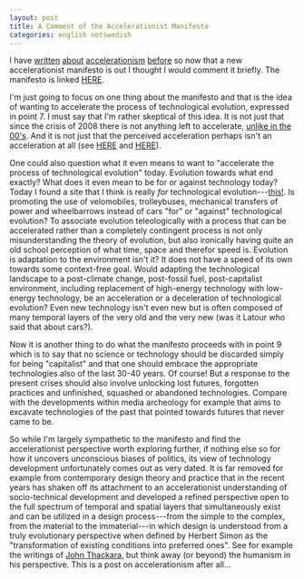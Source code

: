 ```yaml
--- 
layout: post
title: A Comment of the Accelerationist Manifesto
categories: english notswedish
---
```


I have [written](http://blay.se/2010/09/16/accelerationism-i-nick-land-skynet-och-den-cybernetiska-intensifieringen) [about](http://blay.se/2010/09/17/accelerationism-ii-resan-mot-den-kosmiska-schizofrenin) [accelerationism](http://blay.se/2010/09/17/accelerationism-iii-eskalationism-pirateri-och-den-absoluta-horisonten-for-manskligheten) [before](http://blay.se/2010/01/19/pop-culture-and-tunnels/) so now that a new accelerationist manifesto is out I thought I would comment it briefly. The manifesto is linked [HERE](http://speculativeheresy.wordpress.com/2013/05/14/celerity-a-critique-of-the-manifesto-for-an-accelerationist-politics/).

I'm just going to focus on one thing about the manifesto and that is the idea of wanting to accelerate the process of technological evolution, expressed in point 7. I must say that I'm rather skeptical of this idea. It is not just that since the crisis of 2008 there is not anything left to accelerate, [unlike in the 00's](http://copyriot.se/2010/01/13/pirate-politics-from-accelerationism-to-escalationism/). And it is not just that the perceived acceleration perhaps isn't an acceleration at all (see [HERE](http://www.lowtechmagazine.com/2008/02/faster-internet.html) and [HERE](http://blay.se/2011/10/06/punks/)).

One could also question what it even means to want to "accelerate the process of technological evolution" today. Evolution towards what end exactly? What does it even mean to be for or against technology today? Today I found a site that I think is really *for* technological evolution---[this!](http://lowtechmagazine.com/). Is promoting the use of velomobiles, trolleybuses, mechanical transfers of power and wheelbarrows instead of cars "for" or "against" technological evolution? To associate evolution teleologically with a process that can be accelerated rather than a completely contingent process is not only misunderstanding the theory of evolution, but also ironically having quite an old school perception of what time, space and therefor speed is. Evolution is adaptation to the environment isn't it? It does not have a speed of its own towards some context-free goal. Would adapting the technological landscape to a post-climate change, post-fossil fuel, post-capitalist environment, including replacement of high-energy technology with low-energy technology, be an acceleration or a deceleration of technological evolution? Even new technology isn't even new but is often composed of many temporal layers of the very old and the very new (was it Latour who said that about cars?).

Now it is another thing to do what the manifesto proceeds with in point 9 which is to say that no science or technology should be discarded simply for being "capitalist" and that one should embrace the appropriate technologies also of the last 30-40 years. Of course! But a response to the present crises should also involve unlocking lost futures, forgotten practices and unfinished, squashed or abandoned technologies. Compare with the developments within media archeology for example that aims to excavate technologies of the past that pointed towards futures that never came to be.

So while I'm largely sympathetic to the manifesto and find the accelerationist perspective worth exploring further, if nothing else so for how it uncovers unconscious biases of politics, its view of technology development unfortunately comes out as very dated. It is far removed for example from contemporary design theory and practice that in the recent years has shaken off its attachment to an accelerationist understanding of socio-technical development and developed a refined perspective open to the full spectrum of temporal and spatial layers that simultaneously exist and can be utilized in a design process---from the simple to the complex, from the material to the immaterial---in which design is understood from a truly evolutionary perspective when defined by Herbert Simon as the "transformation of existing conditions into preferred ones". See for example the writings of [John Thackara](http://www.doorsofperception.com/by-john-thackara/), but think away (or beyond) the humanism in his perspective. This is a post on accelerationism after all...
